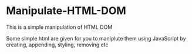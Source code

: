 # Manipulate-HTML-DOM
This is a simple manipulation of HTML DOM

Some simple html are given for you to maniplute them using JavaScript by creating, appending, styling, removing etc
